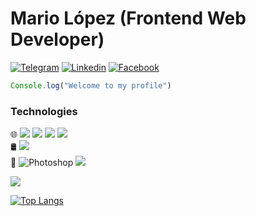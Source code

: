 # Mario López (Frontend Web Developer)

[![Telegram](https://img.shields.io/badge/-Telegram-0088cc?style=flat&logo=Telegram&logoColor=white)](https://t.me/Mario_Lopez99) [![Linkedin](https://img.shields.io/badge/-LinkedIn-blue?style=flat&logo=Linkedin&logoColor=white)](https://www.linkedin.com/in/mariolopez99) [![Facebook](https://img.shields.io/badge/-Facebook-1877f2?style=flat&logo=Facebook&logoColor=white)](https://www.facebook.com/9MarioLopez9/)

```javascript
Console.log("Welcome to my profile")
```

### Technologies
🌐 <img src = "https://img.shields.io/badge/-HTML5-E34F26?style=flat&logo=html5&logoColor=white"> <img src = "https://img.shields.io/badge/-CSS3-1572B6?style=flat&logo=css3&logoColor=white"> <img src="https://img.shields.io/badge/-Bootstrap-563D7C?style=flat&logo=bootstrap&logoColor=white"> <img src="https://img.shields.io/badge/-JavaScript-eed718?style=flat&logo=javascript&logoColor=ffffff"><br>
🛢 <img src="https://img.shields.io/badge/-MySQL-F29111?style=flat&logo=mysql&logoColor=FFFFFF"><br>
🔧 ![Photoshop](https://img.shields.io/badge/-Photoshop-000000?style=flat&logo=adobe-photoshop) <img src="http://img.shields.io/badge/-VS%20Code-007ACC?style=flat&logo=visual%20studio%20code&logoColor=white">

<a href="https://github.com/Mario-Lopez">
  <img src="https://github-readme-stats.vercel.app/api?username=Mario-Lopez&show_icons=true&hide_border=true&title_color=78d6aa&icon_color=78d6aa&text_color=919191&bg_color=161b22" />

![Top Langs](https://github-readme-stats.vercel.app/api/top-langs/?username=Mario-Lopez&title_color=78d6aa&text_color=919191&bg_color=161b22&hide_border=true)